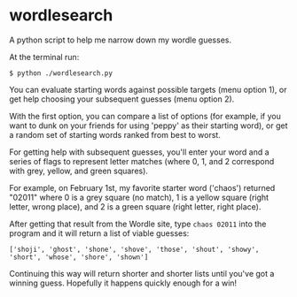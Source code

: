 # wordlesearch
A python script to help me narrow down my wordle guesses.

At the terminal run:

```
$ python ./wordlesearch.py
```

You can evaluate starting words against possible targets (menu option 1), or get help choosing your subsequent guesses (menu option 2).

With the first option, you can compare a list of options (for example, if you want to dunk on your friends for using 'peppy' as their starting word), or get a random set of starting words ranked from best to worst.

For getting help with subsequent guesses, you'll enter your word and a series of flags to represent letter matches (where 0, 1, and 2 correspond with grey, yellow, and green squares).

For example, on February 1st, my favorite starter word ('chaos') returned
"02011" where 0 is a grey square (no match), 1 is a yellow square (right letter,
wrong place), and 2 is a green square (right letter, right place). 

After getting that result from the Wordle site, type `chaos 02011` into the
program and it will return a list of viable guesses:

`['shoji', 'ghost', 'shone', 'shove', 'those', 'shout', 'showy', 'short', 'whose', 'shore', 'shown']`

Continuing this way will return shorter and shorter lists until you've got a
winning guess. Hopefully it happens quickly enough for a win!